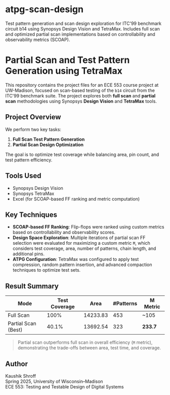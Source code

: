 # atpg-scan-design
Test pattern generation and scan design exploration for ITC'99 benchmark circuit b14 using Synopsys Design Vision and TetraMax. Includes full scan and optimized partial scan implementations based on controllability and observability metrics (SCOAP).
# Partial Scan and Test Pattern Generation using TetraMax

This repository contains the project files for an ECE 553 course project at UW-Madison, focused on scan-based testing of the `b14` circuit from the ITC'99 benchmark suite. The project explores both **full scan** and **partial scan** methodologies using Synopsys **Design Vision** and **TetraMax** tools.

## Project Overview

We perform two key tasks:
1. **Full Scan Test Pattern Generation**
2. **Partial Scan Design Optimization**

The goal is to optimize test coverage while balancing area, pin count, and test pattern efficiency.

## Tools Used

- Synopsys Design Vision
- Synopsys TetraMax
- Excel (for SCOAP-based FF ranking and metric computation)

## Key Techniques

- **SCOAP-based FF Ranking**: Flip-flops were ranked using custom metrics based on controllability and observability scores.
- **Design Space Exploration**: Multiple iterations of partial scan FF selection were evaluated for maximizing a custom metric `M`, which considers test coverage, area, number of patterns, chain length, and additional pins.
- **ATPG Configuration**: TetraMax was configured to apply test compression, random pattern insertion, and advanced compaction techniques to optimize test sets.

## Result Summary

| Mode        | Test Coverage | Area       | #Patterns | M Metric |
|-------------|----------------|------------|-----------|----------|
| Full Scan   | 100%           | 14233.83   | 453       | ~105     |
| Partial Scan (Best) | 40.1%         | 13692.54   | 323       | **233.7** |

> Partial scan outperforms full scan in overall efficiency (`M` metric), demonstrating the trade-offs between area, test time, and coverage.


## Author

Kaushik Shroff  
Spring 2025, University of Wisconsin–Madison  
ECE 553: Testing and Testable Design of Digital Systems
